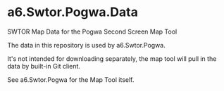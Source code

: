 # a6.Swtor.Pogwa.Data
SWTOR Map Data for the Pogwa Second Screen Map Tool

The data in this repository is used by a6.Swtor.Pogwa. 

It's not intended for downloading separately, the map tool will pull in the data by built-in Git client.

See a6.Swtor.Pogwa for the Map Tool itself.